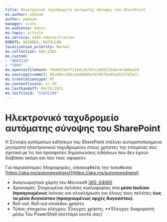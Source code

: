 ```yaml
---
title: Ηλεκτρονικό ταχυδρομείο αυτόματης σύνοψης του SharePoint
ms.author: pebaum
author: pebaum
manager: scotv
ms.audience: Admin
ms.topic: article
ms.service: o365-administration
ROBOTS: NOINDEX, NOFOLLOW
localization_priority: Normal
ms.collection: Adm_O365
ms.custom:
- "9003118"
- "5894"
ms.openlocfilehash: f6d682947f1184c4576fca9d972da8c4cd48ae2d
ms.sourcegitcommit: 8bc60ec34bc1e40685e3976576e04a2623f63a7c
ms.translationtype: MT
ms.contentlocale: el-GR
ms.lasthandoff: 04/15/2021
ms.locfileid: "51831194"
---
```

# <a name="sharepoint-auto-digest-email"></a>Ηλεκτρονικό ταχυδρομείο αυτόματης σύνοψης του SharePoint

Η Σύνοψη αυτόματων ειδήσεων του SharePoint στέλνει αυτοματοποιημένα μηνύματα ηλεκτρονικού ταχυδρομείου στους χρήστες της εταιρείας σας σχετικά με τις πιο πρόσφατες δημοσιεύσεις ειδήσεων που δεν έχουν διαβάσει ακόμη και που τους αφορούν.

Για περισσότερες πληροφορίες, επισκεφθείτε την τοποθεσία [https://aka.ms/autonewsdigest](https://aka.ms/autonewsdigest)

- Αναγνωριστικό χάρτη του Microsoft  [365: 64685](https://www.microsoft.com/microsoft-365/roadmap?filters=&featureid=64685)
- Χρονισμός: Στοχευμένοι πελάτες κυκλοφορίας στα **μέσα Ιουλίου (προηγουμένως** Ιούνιος και ολοκλήρωση για όλους τους πελάτες **έως τα μέσα Αυγούστου (προηγουμένως αρχές Αυγούστου).**
- Roll-out: Roll-out επιπέδου χρήστη
- Τύπος στοιχείου ελέγχου: Έλεγχος χρήστη, **Έλεγχος διαχειριστή μέσω Του PowerShell (σύντομα κοντά σας)
